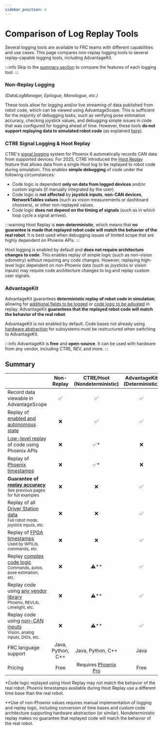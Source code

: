 ```yaml
---
sidebar_position: 4
---
```


# Comparison of Log Replay Tools

Several logging tools are available to FRC teams with different capabilities and use cases. This page compares non-replay logging tools to several replay-capable logging tools, including AdvantageKit.

:::info
Skip to the [summary section](#summary) to compare the features of each logging tool.
:::

### Non-Replay Logging

_(DataLogManager, Epilogue, Monologue, etc.)_

These tools allow for logging and/or live streaming of data published from robot code, which can be viewed using AdvantageScope. This is sufficient for the majority of debugging tasks, such as verifying pose estimation accuracy, checking joystick values, and debugging simple issues in code that was configured for logging ahead of time. However, these tools **do not support replaying data to simulated robot code** (as explained [here](/what-is-advantagekit/)).

### CTRE Signal Logging & Hoot Replay

CTRE's [signal logging](https://v6.docs.ctr-electronics.com/en/stable/docs/api-reference/api-usage/signal-logging.html) system for Phoenix 6 automatically records CAN data from supported devices. For 2025, CTRE introduced the [Hoot Replay](https://v6.docs.ctr-electronics.com/en/latest/docs/yearly-changes/yearly-changelog.html#hoot-replay) feature that allows data from a single Hoot log to be replayed to robot code during simulation. This enables **simple debugging** of code under the following circumstances:

- Code logic is dependent **only on data from logged devices** and/or custom signals (if manually integrated by the user).
- Code logic is **not affected** by **joystick inputs**, **non-CAN devices**, **NetworkTables values** (such as vision measurements or dashboard choosers), or other non-replayed values.
- Code logic **does not depend on the timing of signals** (such as in which loop cycle a signal arrives).

:::warning
Hoot Replay is **non-deterministic**, which means that **no guarantee is made that replayed robot code will match the behavior of the real robot**. It is best used when debugging issues of limited scope that are highly dependent on Phoenix APIs.
:::

Hoot logging is enabled by default and **does not require architecture changes to code**. This enables replay of simple logic (such as non-vision odometry) without requiring any code changes. However, replaying high-level logic dependent on non-Phoenix data (such as joysticks or vision inputs) may require code architecture changes to log and replay custom user signals.

### AdvantageKit

AdvantageKit guarantees **deterministic replay of robot code in simulation**, allowing for [additional fields to be logged](./example-output-logging.md) or [code logic to be adjusted](./example-bug-fixes.md) in replay. AdvantageKit **guarantees that the replayed robot code will match the behavior of the real robot**.

AdvantageKit is not enabled by default. Code bases not already using [hardware abstraction](../recording-inputs/io-interfaces.md) for subsystems must be restructured when switching to AdvantageKit.

:::info
AdvantageKit is **free** and **open-source**. It can be used with hardware from any vendor, including CTRE, REV, and more.
:::

## Summary

|                                                                                                 | Non-Replay                         | CTRE/Hoot (Nondeterministic)                                                            | AdvantageKit (Deterministic) |
| ----------------------------------------------------------------------------------------------- | ---------------------------------- | --------------------------------------------------------------------------------------- | ---------------------------- |
| Record data viewable in AdvantageScope                                                          | <center>✅</center>                | <center>✅</center>                                                                     | <center>✅</center>          |
| Replay of <u>enabled and autonomous state</u>                                                   | <center>❌</center>                | <center>✅</center>                                                                     | <center>✅</center>          |
| <u>Low-level replay</u> of code using Phoenix APIs                                              | <center>❌</center>                | <center>✅\*</center>                                                                   | <center>❌</center>          |
| Replay of <u>Phoenix timestamps</u><br />                                                       | <center>❌</center>                | <center>✅\*</center>                                                                   | <center>❌</center>          |
| **Guarantee of <u>replay accuracy</u>**<br /><sub>See previous pages for full examples</sub>    | <center>❌</center>                | <center>❌</center>                                                                     | <center>✅</center>          |
| Replay of all <u>Driver Station data</u><br /><sub>Full robot mode, joystick inputs, etc.</sub> | <center>❌</center>                | <center>❌</center>                                                                     | <center>✅</center>          |
| Replay of <u>FPGA timestamps</u><br /><sub>Used by WPILib, commands, etc.</sub>                 | <center>❌</center>                | <center>❌</center>                                                                     | <center>✅</center>          |
| Replay <u>complex code logic</u><br /><sub>Commands, autos, pose estimation, etc.</sub>         | <center>❌</center>                | <center>⚠️\*\*</center>                                                                 | <center>✅</center>          |
| Replay code using <u>any vendor library</u><br /><sub>Phoenix, REVLib, Limelight, etc.</sub>    | <center>❌</center>                | <center>⚠️\*\*</center>                                                                 | <center>✅</center>          |
| Replay code using <u>non-CAN inputs</u><br /><sub>Vision, analog inputs, DIOs, etc.</sub>       | <center>❌</center>                | <center>⚠️\*\*</center>                                                                 | <center>✅</center>          |
| FRC language support                                                                            | <center>Java, Python, C++</center> | <center>Java, Python, C++</center>                                                      | <center>Java</center>        |
| Pricing                                                                                         | <center>Free</center>              | <center>Requires [Phoenix Pro](https://store.ctr-electronics.com/phoenix-pro/)</center> | <center>Free</center>        |

\*Code logic replayed using Hoot Replay may not match the behavior of the real robot. Phoenix timestamps available during Hoot Replay use a different time base than the real robot.

\*\*Use of non-Phoenix values requires manual implementation of logging and replay logic, including conversion of time bases and custom code architecture supporting hardware abstraction (or similar). Nondeterministic replay makes no guarantee that replayed code will match the behavior of the real robot.
